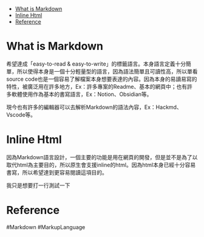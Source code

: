- [What is Markdown](#What%20is%20Markdown)
- [Inline Html](#Inline#20Html)
- [Reference](#Reference)

# What  is Markdown

希望達成「easy-to-read & easy-to-write」的標籤語言。本身語言定義十分簡單，所以使得本身是一個十分輕量型的語言，因為語法簡單且可讀性高，所以單看source code也是一個容易了解檔案本身想要表達的內容。因為本身的易讀易寫的特性，被廣泛用在許多地方，Ex：許多專案的Readme、基本的網頁中；也有許多軟體使用作為基本的書寫語言，Ex：Notion、Obsidian等。

現今也有許多的編輯器可以去解析Markdown的語法內容，Ex：Hackmd、Vscode等。

# Inline Html

因為Markdown語言設計，一個主要的功能是用在網頁的開發，但是並不是為了以取代html為主要目的，所以原生會支援inline的html。因為html本身已經十分容易書寫，所以希望達到更容易閱讀這項目的。

我只是想要打一行測試一下


# Reference

#Markdown #MarkupLanguage 